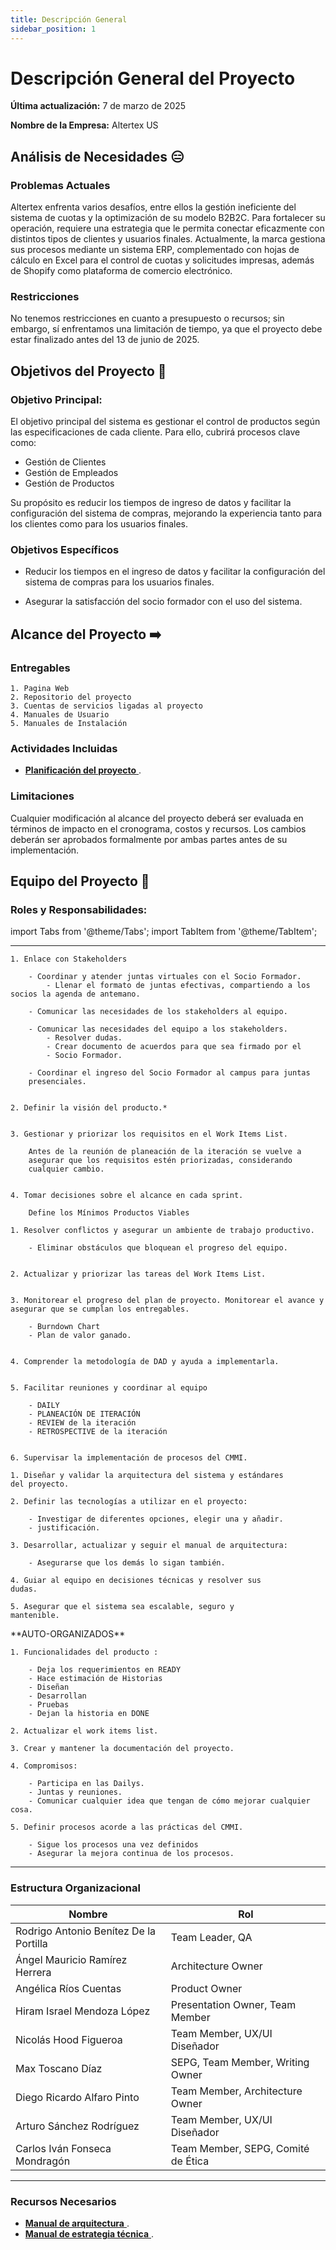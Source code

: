 ```yaml
---
title: Descripción General
sidebar_position: 1
---
```


# Descripción General del Proyecto

**Última actualización:** 7 de marzo de 2025

**Nombre de la Empresa:** Altertex US

## Análisis de Necesidades 😑

### Problemas Actuales

Altertex enfrenta varios desafíos, entre ellos la gestión ineficiente del sistema de cuotas y la optimización de su modelo B2B2C. Para fortalecer su operación, requiere una estrategia que le permita conectar eficazmente con distintos tipos de clientes y usuarios finales.
Actualmente, la marca gestiona sus procesos mediante un sistema ERP, complementado con hojas de cálculo en Excel para el control de cuotas y solicitudes impresas, además de Shopify como plataforma de comercio electrónico.

### Restricciones

No tenemos restricciones en cuanto a presupuesto o recursos; sin embargo, sí enfrentamos una limitación de tiempo, ya que el proyecto debe estar finalizado antes del 13 de junio de 2025.

## Objetivos del Proyecto 🎯

### Objetivo Principal:

El objetivo principal del sistema es gestionar el control de productos según las especificaciones de cada cliente. Para ello, cubrirá procesos clave como:

- Gestión de Clientes
- Gestión de Empleados
- Gestión de Productos

Su propósito es reducir los tiempos de ingreso de datos y facilitar la configuración del sistema de compras, mejorando la experiencia tanto para los clientes como para los usuarios finales.

### Objetivos Específicos

- Reducir los tiempos en el ingreso de datos y facilitar la configuración del sistema de compras para los usuarios finales.

- Asegurar la satisfacción del socio formador con el uso del sistema.

## Alcance del Proyecto ➡️

### Entregables

    1. Pagina Web
    2. Repositorio del proyecto
    3. Cuentas de servicios ligadas al proyecto
    4. Manuales de Usuario
    5. Manuales de Instalación

### Actividades Incluidas

- [**Planificación del proyecto** ](docs/proyectos/textiles/documentacion/planificacion.md).

### Limitaciones

Cualquier modificación al alcance del proyecto deberá ser evaluada en términos de impacto en el cronograma, costos y recursos. Los cambios deberán ser aprobados formalmente por ambas partes antes de su implementación.

## Equipo del Proyecto 👥

### Roles y Responsabilidades:

import Tabs from '@theme/Tabs';
import TabItem from '@theme/TabItem';

---

<Tabs className="unique-tabs">
  <TabItem value="po" label="Product Owner">

    1. Enlace con Stakeholders

        - Coordinar y atender juntas virtuales con el Socio Formador.
            - Llenar el formato de juntas efectivas, compartiendo a los socios la agenda de antemano.

        - Comunicar las necesidades de los stakeholders al equipo.

        - Comunicar las necesidades del equipo a los stakeholders.
            - Resolver dudas.
            - Crear documento de acuerdos para que sea firmado por el
            - Socio Formador.

        - Coordinar el ingreso del Socio Formador al campus para juntas
        presenciales.


    2. Definir la visión del producto.*


    3. Gestionar y priorizar los requisitos en el Work Items List.

        Antes de la reunión de planeación de la iteración se vuelve a
        asegurar que los requisitos estén priorizadas, considerando
        cualquier cambio.


    4. Tomar decisiones sobre el alcance en cada sprint.

        Define los Mínimos Productos Viables

  </TabItem>

  <TabItem value="tl" label="Team lead">
  
    1. Resolver conflictos y asegurar un ambiente de trabajo productivo.

        - Eliminar obstáculos que bloquean el progreso del equipo.


    2. Actualizar y priorizar las tareas del Work Items List.


    3. Monitorear el progreso del plan de proyecto. Monitorear el avance y
    asegurar que se cumplan los entregables.

        - Burndown Chart
        - Plan de valor ganado.


    4. Comprender la metodología de DAD y ayuda a implementarla.


    5. Facilitar reuniones y coordinar al equipo

        - DAILY
        - PLANEACIÓN DE ITERACIÓN
        - REVIEW de la iteración
        - RETROSPECTIVE de la iteración


    6. Supervisar la implementación de procesos del CMMI.

  </TabItem>

  <TabItem value="ao" label="Architecture owner">
  
    1. Diseñar y validar la arquitectura del sistema y estándares
    del proyecto.

    2. Definir las tecnologías a utilizar en el proyecto:

        - Investigar de diferentes opciones, elegir una y añadir.
        - justificación.

    3. Desarrollar, actualizar y seguir el manual de arquitectura:

        - Asegurarse que los demás lo sigan también.

    4. Guiar al equipo en decisiones técnicas y resolver sus
    dudas.

    5. Asegurar que el sistema sea escalable, seguro y
    mantenible.

  </TabItem>
  <TabItem value="tm" label="Team member">
    **AUTO-ORGANIZADOS**

    1. Funcionalidades del producto :

        - Deja los requerimientos en READY
        - Hace estimación de Historias
        - Diseñan
        - Desarrollan
        - Pruebas
        - Dejan la historia en DONE

    2. Actualizar el work items list.

    3. Crear y mantener la documentación del proyecto.

    4. Compromisos:

        - Participa en las Dailys.
        - Juntas y reuniones.
        - Comunicar cualquier idea que tengan de cómo mejorar cualquier cosa.

    5. Definir procesos acorde a las prácticas del CMMI.

        - Sigue los procesos una vez definidos
        - Asegurar la mejora continua de los procesos.

  </TabItem>
</Tabs>

---

### Estructura Organizacional

| Nombre                                 | Rol                                |
| -------------------------------------- | ---------------------------------- |
| Rodrigo Antonio Benítez De la Portilla | Team Leader, QA                    |
| Ángel Mauricio Ramírez Herrera         | Architecture Owner                 |
| Angélica Ríos Cuentas                  | Product Owner                      |
| Hiram Israel Mendoza López             | Presentation Owner, Team Member    |
| Nicolás Hood Figueroa                  | Team Member, UX/UI Diseñador       |
| Max Toscano Díaz                       | SEPG, Team Member, Writing Owner   |
| Diego Ricardo Alfaro Pinto             | Team Member, Architecture Owner    |
| Arturo Sánchez Rodríguez               | Team Member, UX/UI Diseñador       |
| Carlos Iván Fonseca Mondragón          | Team Member, SEPG, Comité de Ética |

---

### Recursos Necesarios

- [**Manual de arquitectura** ](./documentacion/manual-de-arquitectura-textiles.md).
- [**Manual de estrategia técnica** ](./documentacion/estrategia-tecnica-textiles.md).
